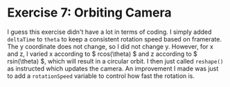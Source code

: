 # Exercise 7: Orbiting Camera

I guess this exercise didn't have a lot in terms of coding. I simply added `deltaTime` to `theta` to keep a consistent rotation speed based on framerate. The y coordinate does not change, so I did not change y. However, for x and z, I varied x according to $ rcos(\theta) $ and z according to $ rsin(\theta) $, which will result in a circular orbit. I then just called `reshape()` as instructed which updates the camera. An improvement I made was just to add a `rotationSpeed` variable to control how fast the rotation is.
